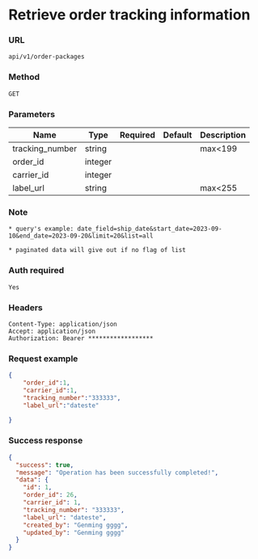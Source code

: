 # Retrieve order tracking information

### URL

```text
api/v1/order-packages
```

### Method

```text
GET
```

### Parameters

| Name            | Type    | Required | Default | Description |
|-----------------|---------|----------|---------|-------------|
| tracking_number | string  |          |         | max<199     |
| order_id        | integer |          |         |             |
| carrier_id      | integer |          |         |             |
| label_url       | string  |          |         | max<255     |

### Note

```text
* query's example: date_field=ship_date&start_date=2023-09-10&end_date=2023-09-20&limit=20&list=all

* paginated data will give out if no flag of list
```

### Auth required

```text
Yes
```

### Headers

```text
Content-Type: application/json
Accept: application/json
Authorization: Bearer ******************
```

### Request example

```json
{
    "order_id":1,
    "carrier_id":1,
    "tracking_number":"333333",
    "label_url":"dateste"

}
```

### Success response

```json
{
  "success": true,
  "message": "Operation has been successfully completed!",
  "data": {
    "id": 1,
    "order_id": 26,
    "carrier_id": 1,
    "tracking_number": "333333",
    "label_url": "dateste",
    "created_by": "Genming gggg",
    "updated_by": "Genming gggg"
  }
}
```